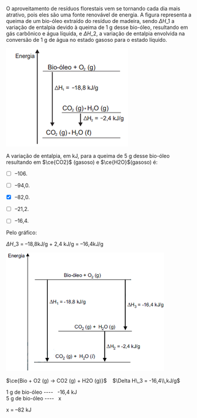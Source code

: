 

O aproveitamento de resíduos florestais vem se tornando cada dia mais atrativo, pois eles são uma fonte renovável de energia. A figura representa a queima de um bio-óleo extraído do resíduo de madeira, sendo $\Delta H\_1$ a variação de entalpia devido à queima de 1 g desse bio-óleo, resultando em gás carbônico e água líquida, e $\Delta H\_2$, a variação de entalpia envolvida na conversão de 1 g de água no estado gasoso para o estado líquido.

![](7c71b78b-3a1f-7e90-ea85-95e7fd566209.png)

A variação de entalpia, em kJ, para a queima de 5 g desse bio-óleo resultando em $\ce{CO2}$ (gasoso) e $\ce{H2O}$(gasoso) é:



- [ ] –106.
- [ ] –94,0.
- [x] –82,0.
- [ ] –21,2.
- [ ] –16,4.


Pelo gráfico:

$\Delta H\_3$ = –18,8kJ/g + 2,4 kJ/g = –16,4kJ/g

![](710eaeee-bb5b-296f-b169-9020b67034df.png)

$\ce{Bio + O2 (g) → CO2 (g) + H2O (g)}$    $\Delta H\_3 = -16,4\\,kJ/g$

1 g de bio-óleo ----   -16,4 kJ\
5 g de bio-óleo ----   x

x = –82 kJ

        